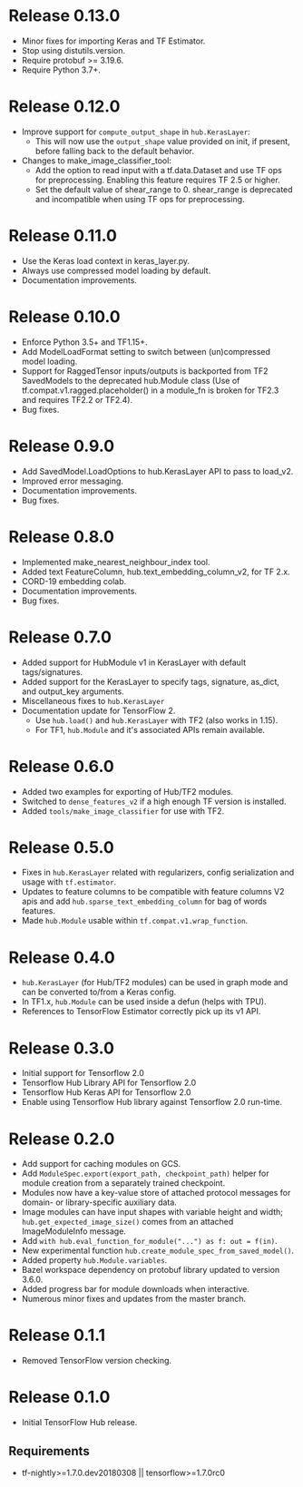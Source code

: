 <!-- Copyright 2018 The TensorFlow Hub Authors. All Rights Reserved.

Licensed under the Apache License, Version 2.0 (the "License");
you may not use this file except in compliance with the License.
You may obtain a copy of the License at

    http://www.apache.org/licenses/LICENSE-2.0

Unless required by applicable law or agreed to in writing, software
distributed under the License is distributed on an "AS IS" BASIS,
WITHOUT WARRANTIES OR CONDITIONS OF ANY KIND, either express or implied.
See the License for the specific language governing permissions and
limitations under the License.
==============================================================================-->

# Release 0.13.0
  * Minor fixes for importing Keras and TF Estimator.
  * Stop using distutils.version.
  * Require protobuf >= 3.19.6.
  * Require Python 3.7+.

# Release 0.12.0
  * Improve support for `compute_output_shape` in `hub.KerasLayer`:
    * This will now use the `output_shape` value provided on init, if present,
      before falling back to the default behavior.
  * Changes to make_image_classifier_tool:
    * Add the option to read input with a tf.data.Dataset and use TF ops for
      preprocessing. Enabling this feature requires TF 2.5 or higher.
    * Set the default value of shear_range to 0. shear_range is deprecated and
      incompatible when using TF ops for preprocessing.

# Release 0.11.0
  * Use the Keras load context in keras_layer.py.
  * Always use compressed model loading by default.
  * Documentation improvements.

# Release 0.10.0
  * Enforce Python 3.5+ and TF1.15+.
  * Add ModelLoadFormat setting to switch between (un)compressed model loading.
  * Support for RaggedTensor inputs/outputs is backported from TF2 SavedModels
     to the deprecated hub.Module class (Use of tf.compat.v1.ragged.placeholder()
     in a module_fn is broken for TF2.3 and requires TF2.2 or TF2.4).
  * Bug fixes.

# Release 0.9.0
  * Add SavedModel.LoadOptions to hub.KerasLayer API to pass to load_v2.
  * Improved error messaging.
  * Documentation improvements.
  * Bug fixes.

# Release 0.8.0
  * Implemented make_nearest_neighbour_index tool.
  * Added text FeatureColumn, hub.text_embedding_column_v2, for TF 2.x.
  * CORD-19 embedding colab.
  * Documentation improvements.
  * Bug fixes.

# Release 0.7.0
  * Added support for HubModule v1 in KerasLayer with default tags/signatures.
  * Added support for the KerasLayer to specify tags, signature, as_dict, and
    output_key arguments.
  * Miscellaneous fixes to `hub.KerasLayer`
  * Documentation update for TensorFlow 2.
      * Use `hub.load()` and `hub.KerasLayer` with TF2 (also works in 1.15).
      * For TF1, `hub.Module` and it's associated APIs remain available.

# Release 0.6.0
  * Added two examples for exporting of Hub/TF2 modules.
  * Switched to `dense_features_v2` if a high enough TF version is installed.
  * Added `tools/make_image_classifier` for use with TF2.

# Release 0.5.0
  * Fixes in `hub.KerasLayer` related with regularizers, config serialization
    and usage with `tf.estimator`.
  * Updates to feature columns to be compatible with feature columns V2 apis and
    add `hub.sparse_text_embedding_column` for bag of words features.
  * Made `hub.Module` usable within `tf.compat.v1.wrap_function`.

# Release 0.4.0
  * `hub.KerasLayer` (for Hub/TF2 modules) can be used in graph mode
     and can be converted to/from a Keras config.
  * In TF1.x, `hub.Module` can be used inside a defun (helps with TPU).
  * References to TensorFlow Estimator correctly pick up its v1 API.

# Release 0.3.0
  * Initial support for Tensorflow 2.0
  * Tensorflow Hub Library API for Tensorflow 2.0
  * Tensorflow Hub Keras API for Tensorflow 2.0
  * Enable using Tensorflow Hub library against Tensorflow 2.0 run-time.

# Release 0.2.0
 * Add support for caching modules on GCS.
 * Add `ModuleSpec.export(export_path, checkpoint_path)` helper for module
   creation from a separately trained checkpoint.
 * Modules now have a key-value store of attached protocol messages
   for domain- or library-specific auxiliary data.
 * Image modules can have input shapes with variable height and width;
   `hub.get_expected_image_size()` comes from an attached ImageModuleInfo
    message.
 * Add `with hub.eval_function_for_module("...") as f: out = f(in)`.
 * New experimental function `hub.create_module_spec_from_saved_model()`.
 * Added property `hub.Module.variables`.
 * Bazel workspace dependency on protobuf library updated to version 3.6.0.
 * Added progress bar for module downloads when interactive.
 * Numerous minor fixes and updates from the master branch.

# Release 0.1.1
 * Removed TensorFlow version checking.

# Release 0.1.0
 * Initial TensorFlow Hub release.

## Requirements
 * tf-nightly>=1.7.0.dev20180308 || tensorflow>=1.7.0rc0
